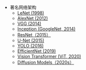 - 著名网络架构
    - [LeNet (1998)](https://github.com/pengsihua2023/Deep-Learning-Lecture-Notes-English/blob/main/09.%20Famous%20Network%20Architecture/Famous%20network%3A%20LeNet%20(1998).md)
    - [AlexNet (2012)](https://github.com/pengsihua2023/Deep-Learning-Lecture-Notes-English/blob/main/09.%20Famous%20Network%20Architecture/Famous%20network%3A%20AlexNet%20(2012).md)
    - [VGG (2014)]()
    - [Inception (GoogleNet, 2014)](https://github.com/pengsihua2023/Deep-Learning-Lecture-Notes-English/blob/main/09.%20Famous%20Network%20Architecture/Famous%20network%3A%20Inception%20(GoogleNet%2C%202014).md)
    - [ResNet（2015）](https://github.com/pengsihua2023/Deep-Learning-Lecture-Notes-English/blob/main/09.%20Famous%20Network%20Architecture/Famous%20network%3A%20ResNet(2015).md)
    - [U-Net (2015)]()
    - [YOLO (2016)]()
    - [EfficientNet (2019)](https://github.com/pengsihua2023/Deep-Learning-Lecture-Notes-English/blob/main/09.%20Famous%20Network%20Architecture/Famous%20network%3A%20EfficientNet%20(2019).md)
    - [Vision Transformer (ViT, 2020)]()
    - [Diffusion Models（2020s）](https://github.com/pengsihua2023/Deep-Learning-Lecture-Notes-English/blob/main/09.%20Famous%20Network%20Architecture/Famous%20network%3A%20Diffusion%20Models(2020s).md)  

